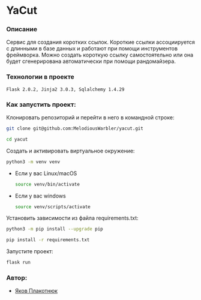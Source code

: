 # YaCut


### Описание
Сервис для создания коротких ссылок. Короткие ссылки ассоциируется с длинными
в базе данных и работают при помощи инструментов фреймворка. Можно создать короткую ссылку
самостоятельно или она будет сгенерирована автоматически при помощи рандомайзера.


### Технологии в проекте
    Flask 2.0.2, Jinja2 3.0.3, Sqlalchemy 1.4.29


### Как запустить проект:

Клонировать репозиторий и перейти в него в командной строке:

```bash
git clone git@github.com:MelodiousWarbler/yacut.git
```

```bash
cd yacut
```

Cоздать и активировать виртуальное окружение:

```bash
python3 -m venv venv
```

* Если у вас Linux/macOS

    ```bash
    source venv/bin/activate
    ```

* Если у вас windows

    ```bash
    source venv/scripts/activate
    ```

Установить зависимости из файла requirements.txt:

```bash
python3 -m pip install --upgrade pip
```

```bash
pip install -r requirements.txt
```

Запустите проект:

```bash
flask run
```


### Автор:
- [Яков Плакотнюк](https://github.com/MelodiousWarbler "GitHub аккаунт")

